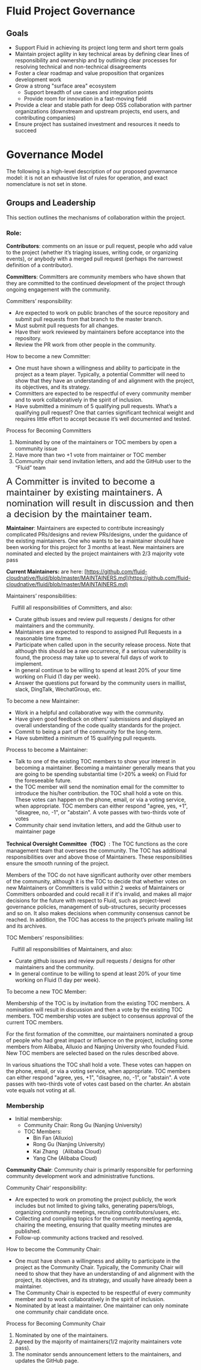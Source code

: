 # Fluid Project Governance 

## Goals
* Support Fluid in achieving its project long term and short term goals 
* Maintain project agility in key technical areas by defining clear lines of responsibility and ownership and by outlining clear processes for resolving technical and non-technical disagreements
* Foster a clear roadmap and value proposition that organizes development work
* Grow a strong "surface area" ecosystem 
  - Support breadth of use cases and integration points
  - Provide room for innovation in a fast-moving field
* Provide a clear and stable path for deep OSS collaboration with partner organizations (downstream and upstream projects, end users, and contributing companies)
* Ensure project has sustained investment and resources it needs to succeed 

# Governance Model
The following is a high-level description of our proposed governance model: it is not an exhaustive list of rules for operation, and exact nomenclature is not set in stone. 

## Groups and Leadership
This section outlines the mechanisms of collaboration within the project. 

###  Role:

**Contributors**: comments on an issue or pull request, people who add value to the project (whether it’s triaging issues, writing code, or organizing events), or anybody with a merged pull request (perhaps the narrowest definition of a contributor).

**Committers**: Committers are community members who have shown that they are committed to the continued development of the project through ongoing engagement with the community. 

Committers’ responsibility:
* Are expected to work on public branches of the source repository and submit pull requests from that branch to the master branch.
* Must submit pull requests for all changes.
* Have their work reviewed by maintainers before acceptance into the repository.
* Review the PR work from other people in the community.

How to become a new Committer:
* One must have shown a willingness and ability to participate in the project as a team player. Typically, a potential Committer will need to show that they have an understanding of and alignment with the project, its objectives, and its strategy.
* Committers are expected to be respectful of every community member and to work collaboratively in the spirit of inclusion.
* Have submitted a minimum of 5 qualifying pull requests. What’s a qualifying pull request? One that carries significant technical weight and requires little effort to accept because it’s well documented and tested.

Process for Becoming Committers
1. Nominated by one of the maintainers or TOC members by open a community issue
2. Have more than two +1 vote from maintainer or TOC member
3. Community chair send invitation letters, and add the GitHub user to the “Fluid” team

<font size=5>A Committer is invited to become a maintainer by existing maintainers. A nomination will result in discussion and then a decision by the maintainer team.</font>

**Maintainer**: Maintainers are expected to contribute increasingly complicated PRs/designs and review PRs/designs, under the guidance of the existing maintainers. One who wants to be a maintainer should have been working for this project for 3 months at least. New maintainers are nominated and elected by the project maintainers with 2/3 majority vote pass

**Current Maintainers:**  are  here: [https://github.com/fluid-cloudnative/fluid/blob/master/MAINTAINERS.md](https://github.com/fluid-cloudnative/fluid/blob/master/MAINTAINERS.md)

Maintainers’ responsibilities:

&emsp;Fulfill all responsibilities of Committers, and also:
* Curate github issues and review pull requests / designs for other maintainers and the community.
* Maintainers are expected to respond to assigned Pull Requests in a reasonable time frame.
* Participate when called upon in the security release process. Note that although this should be a rare occurrence, if a serious vulnerability is found, the process may take up to several full days of work to implement.
* In general continue to be willing to spend at least 20% of your time working on Fluid (1 day per week).
* Answer the questions put forward by the community users in maillist, slack, DingTalk, WechatGroup, etc.

To become a new Maintainer:
* Work in a helpful and collaborative way with the community.
* Have given good feedback on others’ submissions and displayed an overall understanding of the code quality standards for the project.
* Commit to being a part of the community for the long-term.
* Have submitted a minimum of 15 qualifying pull requests.

Process to become a Maintainer:
* Talk to one of the existing TOC members to show your interest in becoming a maintainer. Becoming a maintainer generally means that you are going to be spending substantial time (>20% a week) on Fluid for the foreseeable future.
* the TOC member will send the nomination email for the committer to introduce the his/her contribution. the TOC shall hold a vote on this. These votes can happen on the phone, email, or via a voting service, when appropriate. TOC members can either respond "agree, yes, +1", "disagree, no, -1", or "abstain". A vote passes with two-thirds vote of votes
* Community chair send invitation letters, and add the Github user to maintainer page

**Technical Oversight Committee（TOC）**:  The TOC functions as the core management team that oversees the community. The TOC has additional responsibilities over and above those of Maintainers. These responsibilities ensure the smooth running of the project.

Members of the TOC do not have significant authority over other members of the community, although it is the TOC to decide that whether votes on new Maintainers or Committers is valid within 2 weeks of Maintainers or Committers onboarded and could recall it if it's invalid, and makes all major decisions for the future with respect to Fluid, such as project-level governance policies, management of sub-structures, security processes and so on. It also makes decisions when community consensus cannot be reached. In addition, the TOC has access to the project’s private mailing list and its archives.

TOC Members’ responsibilities:

&emsp;Fulfill all responsibilities of Maintainers, and also:
* Curate github issues and review pull requests / designs for other maintainers and the community.
* In general continue to be willing to spend at least 20% of your time working on Fluid (1 day per week).

To become a new TOC Member:

Membership of the TOC is by invitation from the existing TOC members. A nomination will result in discussion and then a vote by the existing TOC members. TOC membership votes are subject to consensus approval of the current TOC members.

For the first formation of the committee, our maintainers nominated a group of people who had great impact or influence on the project, including some members from Alibaba, Alluxio and Nanjing University who founded Fluid. New TOC members are selected based on the rules described above.

In various situations the TOC shall hold a vote. These votes can happen on the phone, email, or via a voting service, when appropriate. TOC members can either respond "agree, yes, +1", "disagree, no, -1", or "abstain". A vote passes with two-thirds vote of votes cast based on the charter. An abstain vote equals not voting at all.

### Membership 
- Initial membership:
	- Community Chair: Rong Gu (Nanjing University) 
	- TOC Members:
      - Bin Fan (Alluxio)
      - Rong Gu (Nanjing University)
      - Kai Zhang （Alibaba Cloud）
      - Yang Che (Alibaba Cloud)

**Community Chair**: Community chair is primarily responsible for performing community development work and administrative functions.

Community Chair’ responsibility:
* Are expected to work on promoting the project publicly, the work includes but not limited to giving talks, generating papers/blogs, organizing community meetings, recruiting contributors/users, etc.
* Collecting and compiling topics for the community meeting agenda, chairing the meeting, ensuring that quality meeting minutes are published.
* Follow-up community actions tracked and resolved.

How to become the Community Chair:
* One must have shown a willingness and ability to participate in the project as the Community Chair. Typically, the Community Chair will need to show that they have an understanding of and alignment with the project, its objectives, and its strategy, and usually have already been a maintainer.
* The Community Chair is expected to be respectful of every community member and to work collaboratively in the spirit of inclusion.
* Nominated by at least a maintainer. One maintainer can only nominate one community chair candidate once.

Process for Becoming Community Chair
1. Nominated by one of the maintainers.
2. Agreed by the majority of maintainers(1/2 majority maintainers vote pass).
3. The nominator sends announcement letters to the maintainers, and updates the GitHub page.
